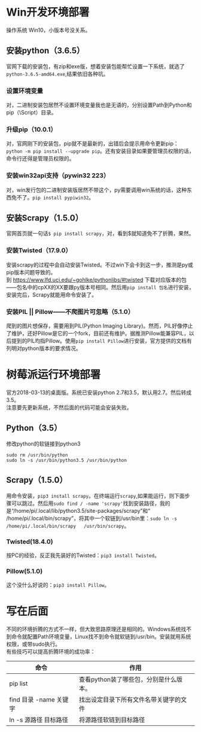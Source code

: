 # Win开发环境部署
操作系统 Win10，小版本号没关系。
## 安装python（3.6.5）
官网下载的安装包，有zip和exe版，想着安装包能帮忙设置一下系统，就选了`python-3.6.5-amd64.exe`,结果依旧各种坑。
### 设置环境变量
对，二进制安装包居然不设置环境变量我也是无语的，分别设置Path到Python和pip（\Script）目录。
### 升级pip（10.0.1）
对，官网刚下的安装包，pip就不是最新的，出错后会提示用命令更新pip：`python -m pip install --upgrade pip`。还有安装目录如果要管理员权限的话，命令行还得是管理员权限的。
### 安装win32api支持（pywin32 223）
对，win发行包的二进制安装版居然不带这个，py需要调用win系统的话，这种东西免不了。`pip install pypiwin32`。

## 安装Scrapy（1.5.0）
官网首页就一句话`$ pip install scrapy`，对，看到$就知道免不了折腾，果然。
### 安装Twisted（17.9.0）
安装scrapy的过程中会自动安装Twisted。不过win下会卡到这一步，推测是py或pip版本问题导致的。  
到 https://www.lfd.uci.edu/~gohlke/pythonlibs/#twisted 下载对应版本的包——包名中的cpXX的XX要跟py版本号相同。然后用`pip install 包名`进行安装，安装完后，Scrapy就能用命令安装了。
### 安装PIL || Pillow——不爬图片可忽略（5.1.0）
爬到的图片想保存，需要用到PIL(Python Imaging Library)。然而，PIL好像停止了维护，还好Pillow是它的一个fork，目前还有维护。据推测Pillow能兼容PIL，以后提到的PIL均指Pillow。使用`pip install Pillow`进行安装，官方提供的文档有列明对python版本的要求情况。

# 树莓派运行环境部署
官方2018-03-13的桌面版。系统已安装python 2.7和3.5，默认用2.7。然后转成3.5。  
注意要先更新系统，不然后面的代码可能会安装失败。
## Python（3.5）
修改python的软链接到python3
```commant
sudo rm /usr/bin/python
sudo ln -s /usr/bin/python3.5 /usr/bin/python
```
## Scrapy（1.5.0）
用命令安装，`pip3 install scrapy`。在终端运行`scrapy`,如果能运行，则下面步骤可以跳过。然后用`sudo find / -name 'scrapy'`找到安装路径，我的是“/home/pi/.local/lib/python3.5/site-packages/scrapy”和“
/home/pi/.local/bin/scrapy”，将其中一个软链到/usr/bin里：`sudo ln -s /home/pi/.local/bin/scrapy   /usr/bin/scrapy`。

### Twisted(18.4.0)
按PC的经验，反正我先装好的Twisted：`pip3 install Twisted`。

### Pillow(5.1.0)
这个没什么好说的：`pip3 install Pillow`。

# 写在后面
不同的环境折腾的方式不一样，但大致思路原理还是相同的。Windows系统找不到命令就配置Path环境变量，Linux找不到命令就软链到/usr/bin。安装就用系统权限，或带sudo执行。  
有些技巧可以提高折腾环境的成功率：  

命令 | 作用
--|--
pip list | 查看python装了哪些包，分别是什么版本。
find 目录 -name 关键字 | 找出设定目录下所有文件名带关键字的文件
ln -s 源路径 目标路径 | 将源路径软链到目标路径




